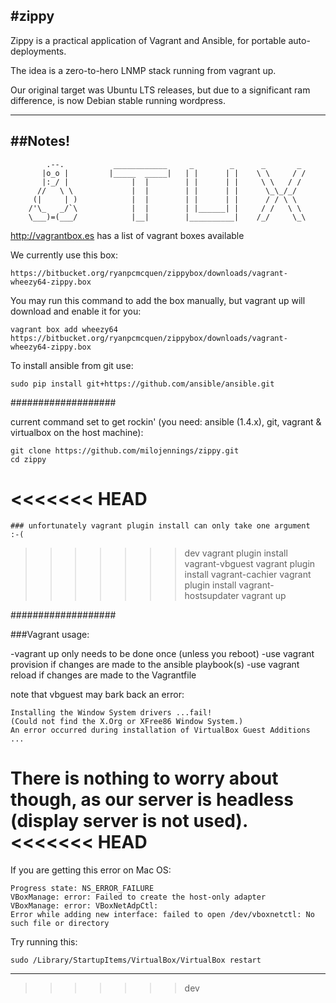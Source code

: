 #zippy
---
Zippy is a practical application of Vagrant and Ansible, for portable auto-deployments.

The idea is a zero-to-hero LNMP stack running from vagrant up.

Our original target was Ubuntu LTS releases, but due to a significant ram difference, is now Debian stable running wordpress.

---
##Notes!
---

            .--.           ____________     _        _      _       _
           |o_o |         |_____  _____|   | |      | |    \ \     / /
           |:_/ |              |  |        | |      | |     \ \   / /
          //   \ \             |  |        | |      | |      \_\_/_/
         (|     | )            |  |        | |      | |      / / \ \
        /'\_   _/`\            |  |        | |______| |     / /   \ \
        \___)=(___/            |__|        |__________|    /_/     \_\


http://vagrantbox.es has a list of vagrant boxes available

We currently use this box:

    https://bitbucket.org/ryanpcmcquen/zippybox/downloads/vagrant-wheezy64-zippy.box

You may run this command to add the box manually, but vagrant up will download and enable it for you:

    vagrant box add wheezy64 https://bitbucket.org/ryanpcmcquen/zippybox/downloads/vagrant-wheezy64-zippy.box


To install ansible from git use:

    sudo pip install git+https://github.com/ansible/ansible.git


###################


current command set to get rockin' (you need: ansible (1.4.x), git, vagrant & virtualbox on the host machine):

    git clone https://github.com/milojennings/zippy.git
    cd zippy
<<<<<<< HEAD
=======
    ### unfortunately vagrant plugin install can only take one argument  :-(
>>>>>>> dev
    vagrant plugin install vagrant-vbguest
    vagrant plugin install vagrant-cachier
    vagrant plugin install vagrant-hostsupdater
    vagrant up


###################

###Vagrant usage:

-vagrant up only needs to be done once (unless you reboot)
-use vagrant provision if changes are made to the ansible playbook(s)
-use vagrant reload if changes are made to the Vagrantfile

note that vbguest may bark back an error:

    Installing the Window System drivers ...fail!
    (Could not find the X.Org or XFree86 Window System.)
    An error occurred during installation of VirtualBox Guest Additions ...

There is nothing to worry about though, as our server is headless (display server is not used).
<<<<<<< HEAD
=======


If you are getting this error on Mac OS:

    Progress state: NS_ERROR_FAILURE
    VBoxManage: error: Failed to create the host-only adapter
    VBoxManage: error: VBoxNetAdpCtl:
    Error while adding new interface: failed to open /dev/vboxnetctl: No such file or directory

Try running this:

    sudo /Library/StartupItems/VirtualBox/VirtualBox restart

---
>>>>>>> dev
